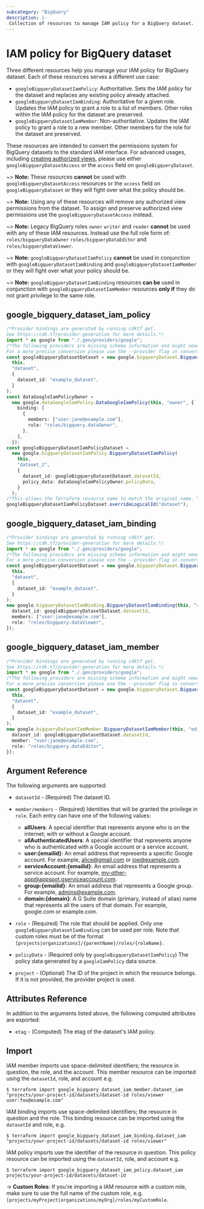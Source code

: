 ```yaml
---
subcategory: "BigQuery"
description: |-
 Collection of resources to manage IAM policy for a BigQuery dataset.
---
```


# IAM policy for BigQuery dataset

Three different resources help you manage your IAM policy for BigQuery dataset. Each of these resources serves a different use case:

* `googleBigqueryDatasetIamPolicy`: Authoritative. Sets the IAM policy for the dataset and replaces any existing policy already attached.
* `googleBigqueryDatasetIamBinding`: Authoritative for a given role. Updates the IAM policy to grant a role to a list of members. Other roles within the IAM policy for the dataset are preserved.
* `googleBigqueryDatasetIamMember`: Non-authoritative. Updates the IAM policy to grant a role to a new member. Other members for the role for the dataset are preserved.

These resources are intended to convert the permissions system for BigQuery datasets to the standard IAM interface. For advanced usages, including [creating authorized views](https://cloud.google.com/bigquery/docs/share-access-views), please use either `googleBigqueryDatasetAccess` or the `access` field on `googleBigqueryDataset`.

\~> **Note:** These resources **cannot** be used with `googleBigqueryDatasetAccess` resources or the `access` field on `googleBigqueryDataset` or they will fight over what the policy should be.

\~> **Note:** Using any of these resources will remove any authorized view permissions from the dataset. To assign and preserve authorized view permissions use the `googleBigqueryDatasetAccess` instead.

\~> **Note:** Legacy BigQuery roles `owner` `writer` and `reader` **cannot** be used with any of these IAM resources. Instead use the full role form of: `roles/bigqueryDataOwner` `roles/bigqueryDataEditor` and `roles/bigqueryDataViewer`.

\~> **Note:** `googleBigqueryDatasetIamPolicy` **cannot** be used in conjunction with `googleBigqueryDatasetIamBinding` and `googleBigqueryDatasetIamMember` or they will fight over what your policy should be.

\~> **Note:** `googleBigqueryDatasetIamBinding` resources **can be** used in conjunction with `googleBigqueryDatasetIamMember` resources **only if** they do not grant privilege to the same role.

## google\_bigquery\_dataset\_iam\_policy

```typescript
/*Provider bindings are generated by running cdktf get.
See https://cdk.tf/provider-generation for more details.*/
import * as google from "./.gen/providers/google";
/*The following providers are missing schema information and might need manual adjustments to synthesize correctly: google.
For a more precise conversion please use the --provider flag in convert.*/
const googleBigqueryDatasetDataset = new google.bigqueryDataset.BigqueryDataset(
  this,
  "dataset",
  {
    dataset_id: "example_dataset",
  }
);
const dataGoogleIamPolicyOwner =
  new google.dataGoogleIamPolicy.DataGoogleIamPolicy(this, "owner", {
    binding: [
      {
        members: ["user:jane@example.com"],
        role: "roles/bigquery.dataOwner",
      },
    ],
  });
const googleBigqueryDatasetIamPolicyDataset =
  new google.bigqueryDatasetIamPolicy.BigqueryDatasetIamPolicy(
    this,
    "dataset_2",
    {
      dataset_id: googleBigqueryDatasetDataset.datasetId,
      policy_data: dataGoogleIamPolicyOwner.policyData,
    }
  );
/*This allows the Terraform resource name to match the original name. You can remove the call if you don't need them to match.*/
googleBigqueryDatasetIamPolicyDataset.overrideLogicalId("dataset");

```

## google\_bigquery\_dataset\_iam\_binding

```typescript
/*Provider bindings are generated by running cdktf get.
See https://cdk.tf/provider-generation for more details.*/
import * as google from "./.gen/providers/google";
/*The following providers are missing schema information and might need manual adjustments to synthesize correctly: google.
For a more precise conversion please use the --provider flag in convert.*/
const googleBigqueryDatasetDataset = new google.bigqueryDataset.BigqueryDataset(
  this,
  "dataset",
  {
    dataset_id: "example_dataset",
  }
);
new google.bigqueryDatasetIamBinding.BigqueryDatasetIamBinding(this, "reader", {
  dataset_id: googleBigqueryDatasetDataset.datasetId,
  members: ["user:jane@example.com"],
  role: "roles/bigquery.dataViewer",
});

```

## google\_bigquery\_dataset\_iam\_member

```typescript
/*Provider bindings are generated by running cdktf get.
See https://cdk.tf/provider-generation for more details.*/
import * as google from "./.gen/providers/google";
/*The following providers are missing schema information and might need manual adjustments to synthesize correctly: google.
For a more precise conversion please use the --provider flag in convert.*/
const googleBigqueryDatasetDataset = new google.bigqueryDataset.BigqueryDataset(
  this,
  "dataset",
  {
    dataset_id: "example_dataset",
  }
);
new google.bigqueryDatasetIamMember.BigqueryDatasetIamMember(this, "editor", {
  dataset_id: googleBigqueryDatasetDataset.datasetId,
  member: "user:jane@example.com",
  role: "roles/bigquery.dataEditor",
});

```

## Argument Reference

The following arguments are supported:

*   `datasetId` - (Required) The dataset ID.

*   `member/members` - (Required) Identities that will be granted the privilege in `role`.
    Each entry can have one of the following values:
    * **allUsers**: A special identifier that represents anyone who is on the internet; with or without a Google account.
    * **allAuthenticatedUsers**: A special identifier that represents anyone who is authenticated with a Google account or a service account.
    * **user:{emailid}**: An email address that represents a specific Google account. For example, alice@gmail.com or joe@example.com.
    * **serviceAccount:{emailid}**: An email address that represents a service account. For example, my-other-app@appspot.gserviceaccount.com.
    * **group:{emailid}**: An email address that represents a Google group. For example, admins@example.com.
    * **domain:{domain}**: A G Suite domain (primary, instead of alias) name that represents all the users of that domain. For example, google.com or example.com.

*   `role` - (Required) The role that should be applied. Only one
    `googleBigqueryDatasetIamBinding` can be used per role. Note that custom roles must be of the format
    `[projects|organizations]/{parentName}/roles/{roleName}`.

*   `policyData` - (Required only by `googleBigqueryDatasetIamPolicy`) The policy data generated by
    a `googleIamPolicy` data source.

*   `project` - (Optional) The ID of the project in which the resource belongs.
    If it is not provided, the provider project is used.

## Attributes Reference

In addition to the arguments listed above, the following computed attributes are
exported:

* `etag` - (Computed) The etag of the dataset's IAM policy.

## Import

IAM member imports use space-delimited identifiers; the resource in question, the role, and the account.  This member resource can be imported using the `datasetId`, role, and account e.g.

```console
$ terraform import google_bigquery_dataset_iam_member.dataset_iam "projects/your-project-id/datasets/dataset-id roles/viewer user:foo@example.com"
```

IAM binding imports use space-delimited identifiers; the resource in question and the role.  This binding resource can be imported using the `datasetId` and role, e.g.

```console
$ terraform import google_bigquery_dataset_iam_binding.dataset_iam "projects/your-project-id/datasets/dataset-id roles/viewer"
```

IAM policy imports use the identifier of the resource in question.  This policy resource can be imported using the `datasetId`, role, and account e.g.

```console
$ terraform import google_bigquery_dataset_iam_policy.dataset_iam projects/your-project-id/datasets/dataset-id
```

\-> **Custom Roles**: If you're importing a IAM resource with a custom role, make sure to use the
full name of the custom role, e.g. `[projects/myProject|organizations/myOrg]/roles/myCustomRole`.
